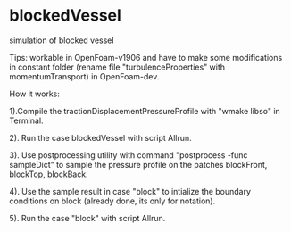 # blockedVessel
simulation of blocked vessel

Tips: workable in OpenFoam-v1906 and have to make some modifications in constant folder (rename file "turbulenceProperties" with momentumTransport) in OpenFoam-dev.

How it works:

1).Compile the tractionDisplacementPressureProfile with "wmake libso" in Terminal.

2). Run the case blockedVessel with script Allrun.

3). Use postprocessing utility with command "postprocess -func sampleDict" to sample the pressure profile on the patches blockFront, blockTop, blockBack.

4). Use the sample result in case "block" to intialize the boundary conditions on block (already done, its only for notation).

5). Run the case "block" with script Allrun.
